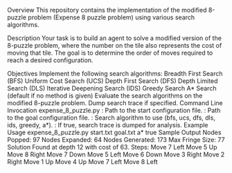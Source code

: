 Overview
This repository contains the implementation of the modified 8-puzzle problem (Expense 8 puzzle problem) using various search algorithms.

Description
Your task is to build an agent to solve a modified version of the 8-puzzle problem, where the number on the tile also represents the cost of moving that tile. The goal is to determine the order of moves required to reach a desired configuration.

Objectives
Implement the following search algorithms:
Breadth First Search (BFS)
Uniform Cost Search (UCS)
Depth First Search (DFS)
Depth Limited Search (DLS)
Iterative Deepening Search (IDS)
Greedy Search
A* Search (default if no method is given)
Evaluate the search algorithms on the modified 8-puzzle problem.
Dump search trace if specified.
Command Line Invocation
expense_8_puzzle.py <start-file> <goal-file> <method> <dump-flag>
<start-file>: Path to the start configuration file.
<goal-file>: Path to the goal configuration file.
<method>: Search algorithm to use (bfs, ucs, dfs, dls, ids, greedy, a*).
<dump-flag>: If true, search trace is dumped for analysis.
Example Usage
expense_8_puzzle.py start.txt goal.txt a* true
Sample Output
Nodes Popped: 97
Nodes Expanded: 64
Nodes Generated: 173
Max Fringe Size: 77
Solution Found at depth 12 with cost of 63.
Steps:
    Move 7 Left
    Move 5 Up
    Move 8 Right
    Move 7 Down
    Move 5 Left
    Move 6 Down
    Move 3 Right
    Move 2 Right
    Move 1 Up
    Move 4 Up
    Move 7 Left
    Move 8 Left

